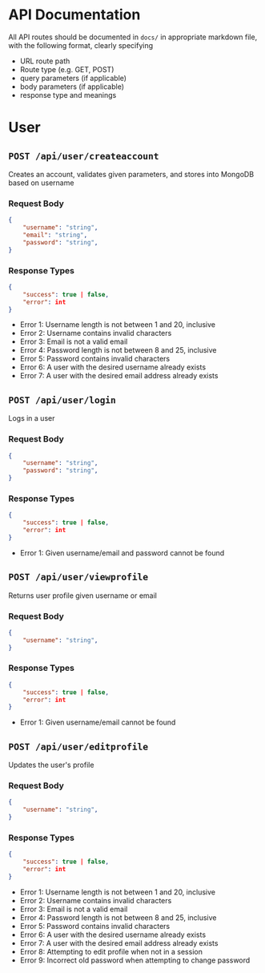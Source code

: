 # API Documentation

All API routes should be documented in `docs/` in appropriate markdown file, with the following format, clearly specifying
- URL route path
- Route type (e.g. GET, POST)
- query parameters (if applicable)
- body parameters (if applicable)
- response type and meanings

# User
## `POST /api/user/createaccount`

Creates an account, validates given parameters, and stores into MongoDB based on username

### Request Body
```json
{
    "username": "string",
    "email": "string",
    "password": "string",
}
```
### Response Types
```json
{
    "success": true | false,
    "error": int
}
```
- Error 1: Username length is not between 1 and 20, inclusive
- Error 2: Username contains invalid characters
- Error 3: Email is not a valid email
- Error 4: Password length is not between 8 and 25, inclusive
- Error 5: Password contains invalid characters
- Error 6: A user with the desired username already exists
- Error 7: A user with the desired email address already exists



## `POST /api/user/login`

Logs in a user


### Request Body
```json
{
    "username": "string",
    "password": "string",
}
```
### Response Types
```json
{
    "success": true | false,
    "error": int
}
```
- Error 1: Given username/email and password cannot be found


## `POST /api/user/viewprofile`

Returns user profile given username or email

### Request Body
```json
{
    "username": "string",
}
```
### Response Types
```json
{
    "success": true | false,
    "error": int
}
```
- Error 1: Given username/email cannot be found


## `POST /api/user/editprofile`

Updates the user's profile

### Request Body
```json
{
    "username": "string",
}
```
### Response Types
```json
{
    "success": true | false,
    "error": int
}
```
- Error 1: Username length is not between 1 and 20, inclusive
- Error 2: Username contains invalid characters
- Error 3: Email is not a valid email
- Error 4: Password length is not between 8 and 25, inclusive
- Error 5: Password contains invalid characters
- Error 6: A user with the desired username already exists
- Error 7: A user with the desired email address already exists
- Error 8: Attempting to edit profile when not in a session
- Error 9: Incorrect old password when attempting to change password
